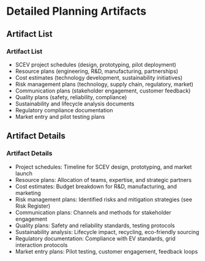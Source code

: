 # Detailed Planning Artifacts

## Artifact List
### Artifact List
- SCEV project schedules (design, prototyping, pilot deployment)
- Resource plans (engineering, R&D, manufacturing, partnerships)
- Cost estimates (technology development, sustainability initiatives)
- Risk management plans (technology, supply chain, regulatory, market)
- Communication plans (stakeholder engagement, customer feedback)
- Quality plans (safety, reliability, compliance)
- Sustainability and lifecycle analysis documents
- Regulatory compliance documentation
- Market entry and pilot testing plans

## Artifact Details
### Artifact Details
- Project schedules: Timeline for SCEV design, prototyping, and market launch
- Resource plans: Allocation of teams, expertise, and strategic partners
- Cost estimates: Budget breakdown for R&D, manufacturing, and marketing
- Risk management plans: Identified risks and mitigation strategies (see Risk Register)
- Communication plans: Channels and methods for stakeholder engagement
- Quality plans: Safety and reliability standards, testing protocols
- Sustainability analysis: Lifecycle impact, recycling, eco-friendly sourcing
- Regulatory documentation: Compliance with EV standards, grid interaction protocols
- Market entry plans: Pilot testing, customer engagement, feedback loops

